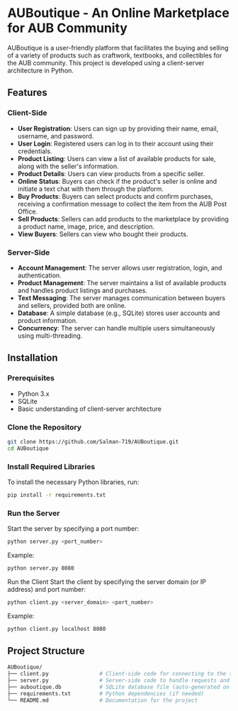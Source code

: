 # AUBoutique - An Online Marketplace for AUB Community 

AUBoutique is a user-friendly platform that facilitates the buying and selling of a variety of products such as craftwork, textbooks, and collectibles for the AUB community. This project is developed using a client-server architecture in Python.

## Features

### Client-Side
- **User Registration**: Users can sign up by providing their name, email, username, and password.
- **User Login**: Registered users can log in to their account using their credentials.
- **Product Listing**: Users can view a list of available products for sale, along with the seller's information.
- **Product Details**: Users can view products from a specific seller.
- **Online Status**: Buyers can check if the product's seller is online and initiate a text chat with them through the platform.
- **Buy Products**: Buyers can select products and confirm purchases, receiving a confirmation message to collect the item from the AUB Post Office.
- **Sell Products**: Sellers can add products to the marketplace by providing a product name, image, price, and description.
- **View Buyers**: Sellers can view who bought their products.

### Server-Side
- **Account Management**: The server allows user registration, login, and authentication.
- **Product Management**: The server maintains a list of available products and handles product listings and purchases.
- **Text Messaging**: The server manages communication between buyers and sellers, provided both are online.
- **Database**: A simple database (e.g., SQLite) stores user accounts and product information.
- **Concurrency**: The server can handle multiple users simultaneously using multi-threading.

## Installation

### Prerequisites
- Python 3.x
- SQLite 
- Basic understanding of client-server architecture

### Clone the Repository
```bash
git clone https://github.com/Salman-719/AUBoutique.git
cd AUBoutique

```

### Install Required Libraries
To install the necessary Python libraries, run:

```bash
pip install -r requirements.txt
```
### Run the Server
Start the server by specifying a port number:

```bash
python server.py <port_number>
```
Example:
```bash
python server.py 8080
```

Run the Client
Start the client by specifying the server domain (or IP address) and port number:

```bash
python client.py <server_domain> <port_number>
```
Example:

```bash
python client.py localhost 8080
```


## Project Structure
```bash
AUBoutique/
├── client.py                # Client-side code for connecting to the server
├── server.py                # Server-side code to handle requests and manage the database
├── auboutique.db            # SQLite database file (auto-generated on first run)
├── requirements.txt         # Python dependencies (if needed)
└── README.md                # Documentation for the project

```
